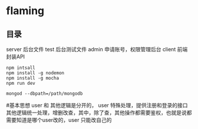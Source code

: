 # flaming

## 目录

server 后台文件
test 后台测试文件
admin 申请账号，权限管理后台
client 前端封装API

```
npm intsall
npm install -g nodemon
npm install -g mocha
npm run dev

mongod --dbpath=/path/mongodb
```


#基本思想
 user 和 其他逻辑是分开的，
 user 特殊处理，提供注册和登录的接口
 其他逻辑统一处理，增删改查，其中，除了查，其他操作都需要鉴权，也就是说都需要知道是哪个user改的，user 只能改自己的
